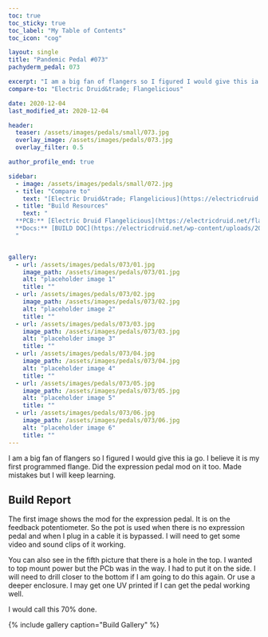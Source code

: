 ```yaml
---
toc: true
toc_sticky: true
toc_label: "My Table of Contents"
toc_icon: "cog"

layout: single
title: "Pandemic Pedal #073"
pachyderm_pedal: 073

excerpt: "I am a big fan of flangers so I figured I would give this ia go. I believe it is my first programmed flange. Did the expression pedal mod on it too. Made mistakes but I will keep learning."
compare-to: "Electric Druid&trade; Flangelicious"

date: 2020-12-04
last_modified_at: 2020-12-04

header:
  teaser: /assets/images/pedals/small/073.jpg
  overlay_image: /assets/images/pedals/073.jpg
  overlay_filter: 0.5

author_profile_end: true

sidebar:
  - image: /assets/images/pedals/small/072.jpg
  - title: "Compare to"
    text: "[Electric Druid&trade; Flangelicious](https://electricdruid.net/flangelicious-a-super-dooper-flanger/)"
  - title: "Build Resources"
    text: "
  **PCB:** [Electric Druid Flangelicious](https://electricdruid.net/flangelicious-a-super-dooper-flanger/)<br>
  **Docs:** [BUILD DOC](https://electricdruid.net/wp-content/uploads/2016/05/FlangeliciousConstructionGuide.pdf)
  "


gallery:
  - url: /assets/images/pedals/073/01.jpg
    image_path: /assets/images/pedals/073/01.jpg
    alt: "placeholder image 1"
    title: ""
  - url: /assets/images/pedals/073/02.jpg
    image_path: /assets/images/pedals/073/02.jpg
    alt: "placeholder image 2"
    title: ""
  - url: /assets/images/pedals/073/03.jpg
    image_path: /assets/images/pedals/073/03.jpg
    alt: "placeholder image 3"
    title: ""
  - url: /assets/images/pedals/073/04.jpg
    image_path: /assets/images/pedals/073/04.jpg
    alt: "placeholder image 4"
    title: ""
  - url: /assets/images/pedals/073/05.jpg
    image_path: /assets/images/pedals/073/05.jpg
    alt: "placeholder image 5"
    title: ""
  - url: /assets/images/pedals/073/06.jpg
    image_path: /assets/images/pedals/073/06.jpg
    alt: "placeholder image 6"
    title: ""
---
```


I am a big fan of flangers so I figured I would give this ia go. I believe it is my first programmed flange. Did the expression pedal mod on it too. Made mistakes but I will keep learning.

## Build Report

The first image shows the mod for the expression pedal. It is on the feedback potentiometer. So the pot is used when there is no expression pedal and when I plug in a cable it is bypassed. I will need to get some video and sound clips of it working.

You can also see in the fifth picture that there is a hole in the top. I wanted to top mount power but the PCb was in the way. I had to put it on the side. I will need to drill closer to the bottom if I am going to do this again. Or use a deeper enclosure. I may get one UV printed if I can get the pedal working well.

I would call this 70% done.

{% include gallery caption="Build Gallery" %}